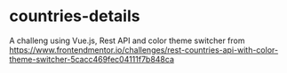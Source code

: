 # countries-details
A challeng using Vue.js, Rest API and color theme switcher from https://www.frontendmentor.io/challenges/rest-countries-api-with-color-theme-switcher-5cacc469fec04111f7b848ca
